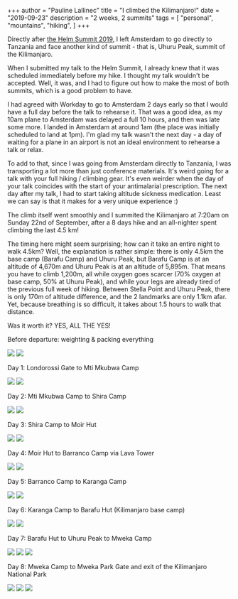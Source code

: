 +++
author = "Pauline Lallinec"
title = "I climbed the Kilimanjaro!"
date = "2019-09-23"
description = "2 weeks, 2 summits"
tags = [
    "personal",
    "mountains",
    "hiking",
]
+++

Directly after [the Helm Summit 2019](../helm-summit-2019/), I left Amsterdam to go directly to Tanzania and face another kind of summit - that is, Uhuru Peak, summit of the Kilimanjaro.

When I submitted my talk to the Helm Summit, I already knew that it was scheduled immediately before my hike. I thought my talk wouldn't be accepted. Well, it was, and I had to figure out how to make the most of both summits, which is a good problem to have.

I had agreed with Workday to go to Amsterdam 2 days early so that I would have a full day before the talk to rehearse it. That was a good idea, as my 10am plane to Amsterdam was delayed a full 10 hours, and then was late some more. I landed in Amsterdam at around 1am (the place was initially scheduled to land at 1pm). I'm glad my talk wasn't the next day - a day of waiting for a plane in an airport is not an ideal environment to rehearse a talk or relax.

To add to that, since I was going from Amsterdam directly to Tanzania, I was transporting a lot more than just conference materials. It's weird going for a talk with your full hiking / climbing gear. It's even weirder when the day of your talk coincides with the start of your antimalarial prescription. The next day after my talk, I had to start taking altitude sickness medication. Least we can say is that it makes for a very unique experience :)

The climb itself went smoothly and I summited the Kilimanjaro at 7:20am on Sunday 22nd of September, after a 8 days hike and an all-nighter spent climbing the last 4.5 km!

The timing here might seem surprising; how can it take an entire night to walk 4.5km? Well, the explanation is rather simple: there is only 4.5km the base camp (Barafu Camp) and Uhuru Peak, but Barafu Camp is at an altitude of 4,670m and Uhuru Peak is at an altitude of 5,895m. That means you have to climb 1,200m, all while oxygen goes scarcer (70% oxygen at base camp, 50% at Uhuru Peak), and while your legs are already tired of the previous full week of hiking. Between Stella Point and Uhuru Peak, there is only 170m of altitude difference, and the 2  landmarks are only 1.1km afar. Yet, because breathing is so difficult, it takes about 1.5 hours to walk that distance.

Was it worth it? YES, ALL THE YES!

Before departure: weighting & packing everything

![](/images/kili01.jpg)
![](/images/kili02.jpg)

Day 1: Londorossi Gate to Mti Mkubwa Camp

![](/images/kili11.jpg)
![](/images/kili12.jpg)

Day 2: Mti Mkubwa Camp to Shira Camp

![](/images/kili21.jpg)
![](/images/kili22.jpg)

Day 3: Shira Camp to Moir Hut

![](/images/kili31.jpg)
![](/images/kili32.jpg)

Day 4: Moir Hut to Barranco Camp via Lava Tower

![](/images/kili41.jpg)
![](/images/kili42.jpg)

Day 5: Barranco Camp to Karanga Camp

![](/images/kili51.jpg)
![](/images/kili52.jpg)

Day 6: Karanga Camp to Barafu Hut (Kilimanjaro base camp)

![](/images/kili61.jpg)
![](/images/kili62.jpg)

Day 7: Barafu Hut to Uhuru Peak to Mweka Camp

![](/images/kili71.jpg)
![](/images/kili72.jpg)
![](/images/kili73.jpeg)

Day 8: Mweka Camp to Mweka Park Gate and exit of the Kilimanjaro National Park

![](/images/kili81.jpg)
![](/images/kili82.jpg)
![](/images/kili83.jpg)
